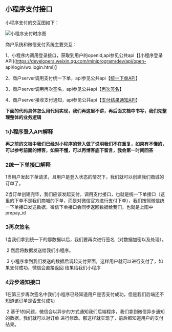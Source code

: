 ## 小程序支付接口

小程序支付的交互图如下：

![小程序支付时序图](https://img2018.cnblogs.com/blog/1825659/201911/1825659-20191108180739607-1980653683.gif)

商户系统和微信支付系统主要交互：

1、小程序内调用登录接口，获取到用户的openid,api参见公共api【[小程序登录API](https://developers.weixin.qq.com/miniprogram/dev/api/open-
api/login/wx.login.html)】

2、商户server调用支付统一下单，api参见公共api【[统一下单API](https://pay.weixin.qq.com/wiki/doc/api/wxa/wxa_api.php?chapter=9_1&index=1)】

3、商户server调用再次签名，api参见公共api【[再次签名](https://pay.weixin.qq.com/wiki/doc/api/wxa/wxa_api.php?chapter=7_7&index=3)】

4、商户server接收支付通知，api参见公共api【[支付结果通知API](https://pay.weixin.qq.com/wiki/doc/api/wxa/wxa_api.php?chapter=9_7)】

**下面的代码具体怎么用代码实现，我们再这里不讲，再后面文档中书写，我们先整理整体的业务逻辑**

### 1小程序登入API解释

**再之前的文档中我们已经对小程序的登入做了说明我们不在重复，如果有不懂的，可以参考前面的博客，如果不懂，可以再博客底下留言，我会第一时间回答**

### 2统一下单接口解释

​ 1当用户发起下单请求，且用户是登入状态的情况下，我们就可以创建我们商城的订单了。

​
2当订单创建完毕，我们应该发起支付，调用支付接口，也就是统一下单接口（这里的下单不是我们商城的下单，而是对微信官方进行支付下单），我们按照微信统一下单接口发送数据，微信下单接口会同步返回数据给我们，也就是上图中prepay_id

### 3再次签名

​ 1当我们拿到统一下的那数据以后，我们要再次进行签名（对数据加密以及处理）。

​ 2 然后将数据发送给我们小程序。

​ 3 小程序拿到我们发送的数据后调起支付界面，这样用户就可以进行支付了，如果支付成功，微信会直接返回 结果给我们小程序

### 4异步通知接口

​ 1在第三步再次签名中我们小程序已经知道用户是否支付成功，但是我们后端还不知道该订单是否支付成功

​ 2 基于1的问题，微信会以异步的方式通知我们后端程序，我们拿到微信异步通知的数据，我们就可以对订单 进行修改。那这样就实现了，前后都知道用户的支付结果。

